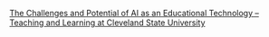 [The Challenges and Potential of AI as an Educational Technology – Teaching and Learning at Cleveland State University](https://qi.tc/qi/113471)